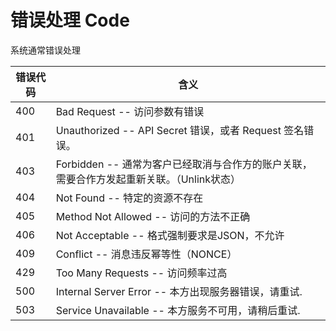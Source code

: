 # 错误处理 Code

系统通常错误处理

错误代码 | 含义
---------- | -------
400 | Bad Request -- 访问参数有错误
401 | Unauthorized -- API Secret 错误，或者 Request 签名错误。
403 | Forbidden -- 通常为客户已经取消与合作方的账户关联，需要合作方发起重新关联。（Unlink状态）
404 | Not Found -- 特定的资源不存在
405 | Method Not Allowed -- 访问的方法不正确
406 | Not Acceptable -- 格式强制要求是JSON，不允许
409 | Conflict -- 消息违反幂等性（NONCE）
429 | Too Many Requests -- 访问频率过高
500 | Internal Server Error -- 本方出现服务器错误，请重试.
503 | Service Unavailable -- 本方服务不可用，请稍后重试.

